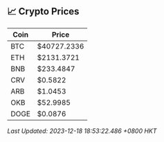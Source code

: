 ## 📈 Crypto Prices

| Coin | Price |
| ---- | ----- |
| BTC | $40727.2336 |
| ETH | $2131.3721 |
| BNB | $233.4847 |
| CRV | $0.5822 |
| ARB | $1.0453 |
| OKB | $52.9985 |
| DOGE | $0.0876 |

_Last Updated: 2023-12-18 18:53:22.486 +0800 HKT_